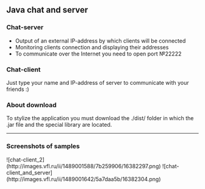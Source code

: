 <h2> Java chat and server </h2>

<h3> Chat-server </h3>

* Output of an external IP-address by which clients will be connected
* Monitoring clients connection and displaying their addresses
* To communicate over the Internet you need to open port №22222

<h3> Chat-client </h3>

Just type your name and IP-address of server to communicate with your friends :)

<h3>About download</h3>
To stylize the application you must download the ./dist/ folder in which the .jar file and the special library are located.

<hr>

<h3> Screenshots of samples</h3>
![chat-client_2](http://images.vfl.ru/ii/1489001588/7b259906/16382297.png)
![chat-client_and_server](http://images.vfl.ru/ii/1489001642/5a7daa5b/16382304.png)
